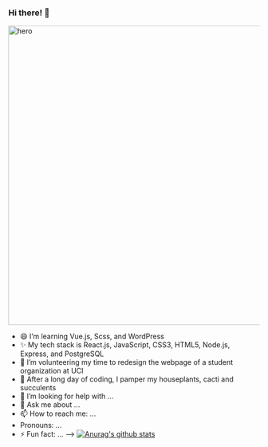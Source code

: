 ### Hi there! 👋

<img src="https://user-images.githubusercontent.com/61361957/103113321-0fe43580-460f-11eb-9c46-c89b88de57cc.jpg" width="600" alt="hero" />


- 😄 I’m learning Vue.js, Scss, and WordPress
- ✨ My tech stack is React.js, JavaScript, CSS3, HTML5, Node.js, Express, and PostgreSQL
- 🔭 I’m volunteering my time to redesign the webpage of a student organization at UCI  
- 🌱 After a long day of coding, I pamper my houseplants, cacti and succulents
- 🤔 I’m looking for help with ...
- 💬 Ask me about ...
- 📫 How to reach me: ...
-  Pronouns: ...
- ⚡ Fun fact: ...
-->
[![Anurag's github stats](https://github-readme-stats.vercel.app/api?username=johnnguyencodes&count_private=true&show_icons=true&theme=vue)](https://github.com/anuraghazra/github-readme-stats)

